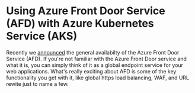 # Using Azure Front Door Service (AFD) with Azure Kubernetes Service (AKS)  
Recently we [announced](https://azure.microsoft.com/en-us/blog/azure-front-door-service-is-now-generally-available/) the general availabilty of the Azure Front Door Service (AFD). If you're not familiar with the Azure Front Door service and what it is, you can simply think of it as a global endpoint service for your web applications. What's really exciting about AFD is some of the key functionality you get with it, like global https load balancing, WAF, and URL rewite just to name a few.  
